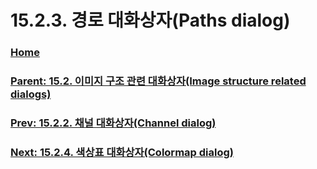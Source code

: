# 15.2.3. 경로 대화상자(Paths dialog)

### [Home](./00-home.md)
### [Parent: 15.2. 이미지 구조 관련 대화상자(Image structure related dialogs)](./15-02-00-image-structure-related-dialogs.md)
### [Prev: 15.2.2. 채널 대화상자(Channel dialog)](./15-02-02-00-channel-dialog.md)
### [Next: 15.2.4. 색상표 대화상자(Colormap dialog)](./15-02-04-colormap-dialog.md)
